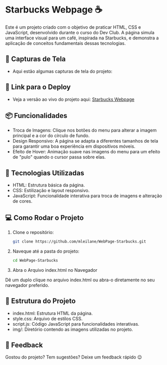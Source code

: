 
# Starbucks Webpage ☕
Este é um projeto criado com o objetivo de praticar HTML, CSS e JavaScript, desenvolvido durante o curso do Dev Club. 
A página simula uma interface visual para um café, inspirada na Starbucks, e demonstra a aplicação de conceitos fundamentais dessas tecnologias.

## 📸 Capturas de Tela
* Aqui estão algumas capturas de tela do projeto:

## 🔗 Link para o Deploy
* Veja a versão ao vivo do projeto aqui: <a href="https://mleilane.github.io/WebPage-Starbucks/">  Starbucks Webpage </a>

## 📦 Funcionalidades
* Troca de Imagens: Clique nos botões do menu para alterar a imagem principal e a cor do círculo de fundo.
* Design Responsivo: A página se adapta a diferentes tamanhos de tela para garantir uma boa experiência em dispositivos móveis.
* Efeito de Hover: Animação suave nas imagens do menu para um efeito de "pulo" quando o cursor passa sobre elas.

## 🚀 Tecnologias Utilizadas
* HTML: Estrutura básica da página.
* CSS: Estilização e layout responsivo.
* JavaScript: Funcionalidade interativa para troca de imagens e alteração de cores.

## 💻 Como Rodar o Projeto

1. Clone o repositório:
   ```sh
   git clone https://github.com/mleilane/WebPage-Starbucks.git

2. Naveque até a pasta do projeto: 
    ```sh
    cd WebPage-Starbucks

3. Abra o Arquivo index.html no Navegador

Dê um duplo clique no arquivo index.html ou abra-o diretamente no seu navegador preferido.

## 🎨 Estrutura do Projeto
* index.html: Estrutura HTML da página.
* style.css: Arquivo de estilos CSS.
* script.js: Código JavaScript para funcionalidades interativas.
* img/: Diretório contendo as imagens utilizadas no projeto.

## 📣 Feedback
Gostou do projeto? Tem sugestões? Deixe um feedback rápido 😉
